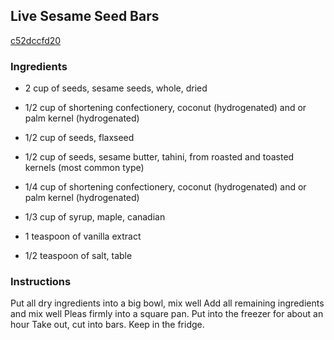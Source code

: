 ## Live Sesame Seed Bars

[c52dccfd20](https://cookpad.com/us/recipes/349093-live-sesame-seed-bars)

### Ingredients

 - 2 cup of seeds, sesame seeds, whole, dried

 - 1/2 cup of shortening confectionery, coconut (hydrogenated) and or palm kernel (hydrogenated)

 - 1/2 cup of seeds, flaxseed

 - 1/2 cup of seeds, sesame butter, tahini, from roasted and toasted kernels (most common type)

 - 1/4 cup of shortening confectionery, coconut (hydrogenated) and or palm kernel (hydrogenated)

 - 1/3 cup of syrup, maple, canadian

 - 1 teaspoon of vanilla extract

 - 1/2 teaspoon of salt, table

### Instructions

Put all dry ingredients into a big bowl, mix well Add all remaining ingredients and mix well Pleas firmly into a square pan. Put into the freezer for about an hour Take out, cut into bars. Keep in the fridge.